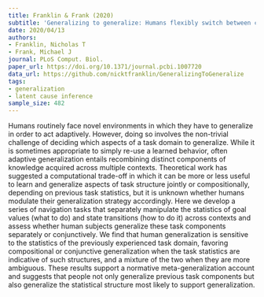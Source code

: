 ```yaml
---
title: Franklin & Frank (2020)
subtitle: 'Generalizing to generalize: Humans flexibly switch between compositional and conjunctive structures during reinforcement learning'
date: 2020/04/13
authors:
- Franklin, Nicholas T
- Frank, Michael J
journal: PLoS Comput. Biol.
paper_url: https://doi.org/10.1371/journal.pcbi.1007720
data_url: https://github.com/nicktfranklin/GeneralizingToGeneralize
tags:
- generalization
- latent cause inference
sample_size: 482
---
```


Humans routinely face novel environments in which they have to generalize in order to act adaptively. However, doing so involves the non-trivial challenge of deciding which aspects of a task domain to generalize. While it is sometimes appropriate to simply re-use a learned behavior, often adaptive generalization entails recombining distinct components of knowledge acquired across multiple contexts. Theoretical work has suggested a computational trade-off in which it can be more or less useful to learn and generalize aspects of task structure jointly or compositionally, depending on previous task statistics, but it is unknown whether humans modulate their generalization strategy accordingly. Here we develop a series of navigation tasks that separately manipulate the statistics of goal values (what to do) and state transitions (how to do it) across contexts and assess whether human subjects generalize these task components separately or conjunctively. We find that human generalization is sensitive to the statistics of the previously experienced task domain, favoring compositional or conjunctive generalization when the task statistics are indicative of such structures, and a mixture of the two when they are more ambiguous. These results support a normative meta-generalization account and suggests that people not only generalize previous task components but also generalize the statistical structure most likely to support generalization.
